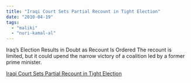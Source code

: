 ```yaml
---
title: "Iraqi Court Sets Partial Recount in Tight Election"
date: "2010-04-19"
tags: 
  - "maliki"
  - "nuri-kamal-al"
---
```


Iraq’s Election Results in Doubt as Recount Is Ordered The recount is limited, but it could upend the narrow victory of a coalition led by a former prime minister.   

  
[Iraqi Court Sets Partial Recount in Tight Election](https://nyti.ms/9VuN2G)
